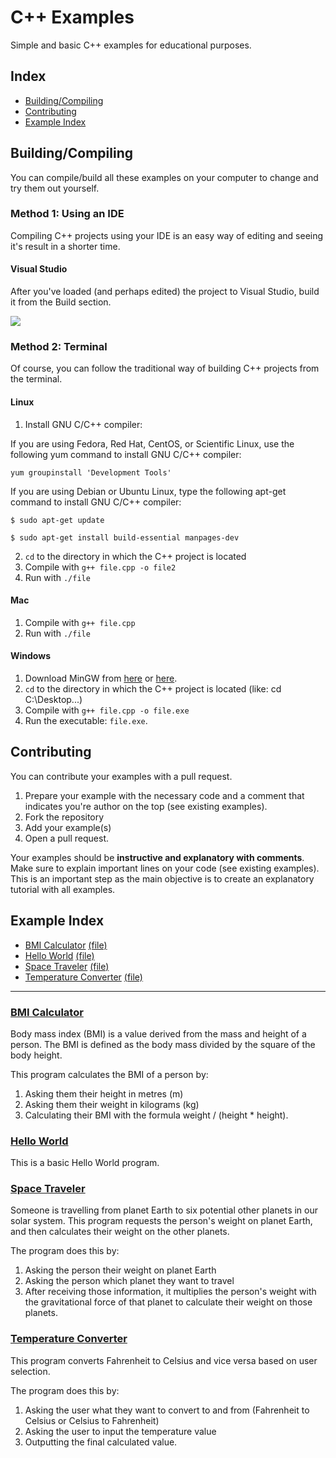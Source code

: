 # C++ Examples

Simple and basic C++ examples for educational purposes.

## Index

- [Building/Compiling](#building_compiling)
- [Contributing](#contributing)
- [Example Index](#example_index)

## <a name="building_compiling"></a>Building/Compiling

You can compile/build all these examples on your computer to change and try them out yourself.

### Method 1: Using an IDE

Compiling C++ projects using your IDE is an easy way of editing and seeing it's result in a shorter time.

#### Visual Studio

After you've loaded (and perhaps edited) the project to Visual Studio, build it from the Build section.

<img src="https://lh3.googleusercontent.com/GYYWRP0Kajlph8HURMMCaqKu1UYEbkzeuEW0iw052TBa9Z5WgvZjkA5zpPJLLsDTXav-yeVKAGPTmQ=w3584-h1932-rw"></img>

### Method 2: Terminal

Of course, you can follow the traditional way of building C++ projects from the terminal.

#### Linux

1. Install GNU C/C++ compiler:

If you are using Fedora, Red Hat, CentOS, or Scientific Linux, use the following yum command to install GNU C/C++ compiler:

`yum groupinstall 'Development Tools'`

If you are using Debian or Ubuntu Linux, type the following apt-get command to install GNU C/C++ compiler:

`$ sudo apt-get update`

`$ sudo apt-get install build-essential manpages-dev`

2. `cd` to the directory in which the C++ project is located
3. Compile with `g++ file.cpp -o file2`
4. Run with `./file`

#### Mac

1. Compile with `g++ file.cpp`
2. Run with `./file`

#### Windows

1. Download MinGW from [here](https://sourceforge.net/projects/mingw-w64/) or [here](https://sourceforge.net/projects/mingw/files/OldFiles/).
2. `cd` to the directory in which the C++ project is located (like: cd C:\Desktop\...)
3. Compile with `g++ file.cpp -o file.exe`
4. Run the executable: `file.exe`.

## <a name="contributing"></a>Contributing

You can contribute your examples with a pull request.

1. Prepare your example with the necessary code and a comment that indicates you're author on the top (see existing examples).
2. Fork the repository
3. Add your example(s)
4. Open a pull request.

Your examples should be **instructive and explanatory with comments**. Make sure to explain important lines on your code (see existing examples). This is an important step as the main objective is to create an explanatory tutorial with all examples.

## <a name="example_index"></a>Example Index

- [BMI Calculator](#bmi_calculator) [(file)](bmi.cpp)
- [Hello World](#hello_world) [(file)](helloworld.cpp)
- [Space Traveler](#space_traveler) [(file)](space.cpp)
- [Temperature Converter](#temperature_converter) [(file)](temperature.cpp)

---

### <a name="bmi_calculator"></a>[BMI Calculator](bmi.cpp)

Body mass index (BMI) is a value derived from the mass and height of a person. The BMI is defined as the body mass divided by the square of the body height.

This program calculates the BMI of a person by:

1. Asking them their height in metres (m)
2. Asking them their weight in kilograms (kg)
3. Calculating their BMI with the formula weight / (height \* height).

### <a name="hello_world"></a>[Hello World](helloworld.cpp)

This is a basic Hello World program.

### <a name="space_traveler"></a>[Space Traveler](space.cpp)

Someone is travelling from planet Earth to six potential other planets in our solar system. This program requests the person's weight on planet Earth, and then calculates their weight on the other planets.

The program does this by:

1. Asking the person their weight on planet Earth
2. Asking the person which planet they want to travel
3. After receiving those information, it multiplies the person's weight with the gravitational force of that planet to calculate their weight on those planets.

### <a name="temperature_converter"></a>[Temperature Converter](temperature.cpp)

This program converts Fahrenheit to Celsius and vice versa based on user selection.

The program does this by:

1. Asking the user what they want to convert to and from (Fahrenheit to Celsius or Celsius to Fahrenheit)
2. Asking the user to input the temperature value
3. Outputting the final calculated value.
